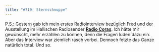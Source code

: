 ```yaml
---
title: "#719: Sternschnuppe"
---
```


P.S.: Gestern gab ich mein erstes Radiointerview bezüglich Fred und der Ausstellung im Hallischen Radiosender <a href="http://www.radiocorax.de/"><strong>Radio Corax</strong></a>. Ich hätte mir gewünscht, mehr erzählen zu können, denn die Fragen luden dazu ein. Aber das Interview war ziemlich rasch vorbei. 
Dennoch fetzte das Ganze natürlich total.
Und so.
